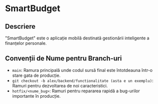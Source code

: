 # SmartBudget

## Descriere
"SmartBudget" este o aplicație mobilă destinată gestionării inteligente a finanțelor personale.

## Convenții de Nume pentru Branch-uri
- `main`: Ramura principală unde codul sursă final este întotdeauna într-o stare gata de producție.
- `git checkout -b alex/backend/functionalitate (asta e un exemplu)`: Ramuri pentru dezvoltarea de noi caracteristici.
- `hotfix/<nume_bug>`: Ramuri pentru repararea rapidă a bug-urilor importante în producție.

